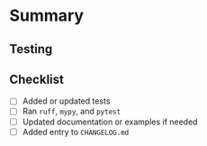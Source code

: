 # Summary

<!-- Provide a short overview of the changes. Link related issues when possible. -->

## Testing

<!-- List the commands you ran and their results (`pytest`, `mypy`, etc.). -->

## Checklist

- [ ] Added or updated tests
- [ ] Ran `ruff`, `mypy`, and `pytest`
- [ ] Updated documentation or examples if needed
- [ ] Added entry to `CHANGELOG.md`

